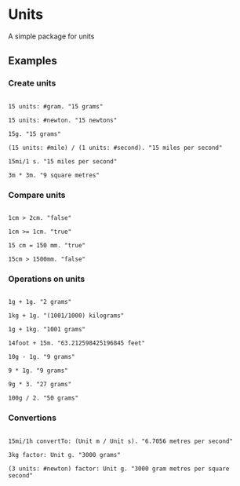 # Units
A simple package for units


## Examples

### Create units

```Smalltalk

15 units: #gram. "15 grams"

15 units: #newton. "15 newtons"

15g. "15 grams"

(15 units: #mile) / (1 units: #second). "15 miles per second"

15mi/1 s. "15 miles per second"

3m * 3m. "9 square metres"

```

### Compare units

```Smalltalk

1cm > 2cm. "false"

1cm >= 1cm. "true"

15 cm = 150 mm. "true"

15cm > 1500mm. "false"

```

### Operations on units

```Smalltalk

1g + 1g. "2 grams"

1kg + 1g. "(1001/1000) kilograms"

1g + 1kg. "1001 grams"

14foot + 15m. "63.212598425196845 feet"

10g - 1g. "9 grams"

9 * 1g. "9 grams"

9g * 3. "27 grams"

100g / 2. "50 grams"

```

### Convertions 

```Smalltalk

15mi/1h convertTo: (Unit m / Unit s). "6.7056 metres per second"

3kg factor: Unit g. "3000 grams"

(3 units: #newton) factor: Unit g. "3000 gram metres per square second"

```

 
